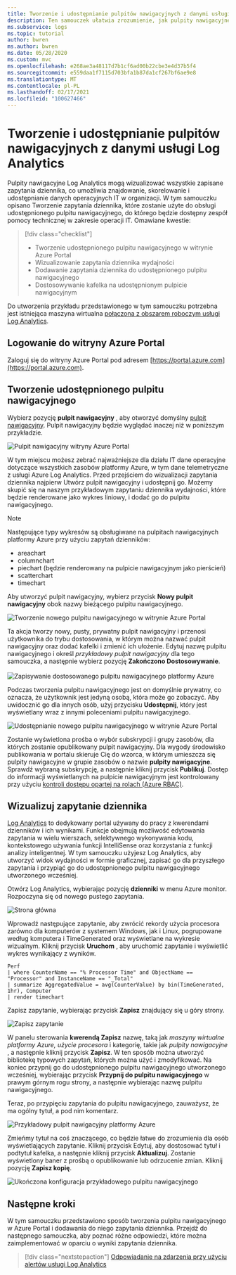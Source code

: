 ```yaml
---
title: Tworzenie i udostępnianie pulpitów nawigacyjnych z danymi usługi Azure Log Analytics | Microsoft Docs
description: Ten samouczek ułatwia zrozumienie, jak pulpity nawigacyjne Log Analytics mogą wizualizować wszystkie zapisane zapytania dziennika, co pozwala na wyświetlanie danych w środowisku.
ms.subservice: logs
ms.topic: tutorial
author: bwren
ms.author: bwren
ms.date: 05/28/2020
ms.custom: mvc
ms.openlocfilehash: e268ae3a48117d7b1cf6ad00b22cbe3e4d37b5f4
ms.sourcegitcommit: e559daa1f7115d703bfa1b87da1cf267bf6ae9e8
ms.translationtype: MT
ms.contentlocale: pl-PL
ms.lasthandoff: 02/17/2021
ms.locfileid: "100627466"
---
```

# <a name="create-and-share-dashboards-of-log-analytics-data"></a>Tworzenie i udostępnianie pulpitów nawigacyjnych z danymi usługi Log Analytics

Pulpity nawigacyjne Log Analytics mogą wizualizować wszystkie zapisane zapytania dziennika, co umożliwia znajdowanie, skorelowanie i udostępnianie danych operacyjnych IT w organizacji.  W tym samouczku opisano Tworzenie zapytania dziennika, które zostanie użyte do obsługi udostępnionego pulpitu nawigacyjnego, do którego będzie dostępny zespół pomocy technicznej w zakresie operacji IT.  Omawiane kwestie:

> [!div class="checklist"]
> * Tworzenie udostępnionego pulpitu nawigacyjnego w witrynie Azure Portal
> * Wizualizowanie zapytania dziennika wydajności 
> * Dodawanie zapytania dziennika do udostępnionego pulpitu nawigacyjnego 
> * Dostosowywanie kafelka na udostępnionym pulpicie nawigacyjnym

Do utworzenia przykładu przedstawionego w tym samouczku potrzebna jest istniejąca maszyna wirtualna [połączona z obszarem roboczym usługi Log Analytics](../vm/quick-collect-azurevm.md).  
 
## <a name="sign-in-to-azure-portal"></a>Logowanie do witryny Azure Portal
Zaloguj się do witryny Azure Portal pod adresem [https://portal.azure.com](https://portal.azure.com). 

## <a name="create-a-shared-dashboard"></a>Tworzenie udostępnionego pulpitu nawigacyjnego
Wybierz pozycję **pulpit nawigacyjny** , aby otworzyć domyślny [pulpit nawigacyjny](../../azure-portal/azure-portal-dashboards.md). Pulpit nawigacyjny będzie wyglądać inaczej niż w poniższym przykładzie.

![Pulpit nawigacyjny witryny Azure Portal](media/tutorial-logs-dashboards/log-analytics-portal-dashboard.png)

W tym miejscu możesz zebrać najważniejsze dla działu IT dane operacyjne dotyczące wszystkich zasobów platformy Azure, w tym dane telemetryczne z usługi Azure Log Analytics.  Przed przejściem do wizualizacji zapytania dziennika najpierw Utwórz pulpit nawigacyjny i udostępnij go.  Możemy skupić się na naszym przykładowym zapytaniu dziennika wydajności, które będzie renderowane jako wykres liniowy, i dodać go do pulpitu nawigacyjnego.  

> [!NOTE]
> Następujące typy wykresów są obsługiwane na pulpitach nawigacyjnych platformy Azure przy użyciu zapytań dzienników:
> - areachart
> - columnchart
> - piechart (będzie renderowany na pulpicie nawigacyjnym jako pierścień)
> - scatterchart
> - timechart

Aby utworzyć pulpit nawigacyjny, wybierz przycisk **Nowy pulpit nawigacyjny** obok nazwy bieżącego pulpitu nawigacyjnego.

![Tworzenie nowego pulpitu nawigacyjnego w witrynie Azure Portal](media/tutorial-logs-dashboards/log-analytics-create-dashboard-01.png)

Ta akcja tworzy nowy, pusty, prywatny pulpit nawigacyjny i przenosi użytkownika do trybu dostosowania, w którym można nazwać pulpit nawigacyjny oraz dodać kafelki i zmienić ich ułożenie. Edytuj nazwę pulpitu nawigacyjnego i określ *przykładowy pulpit nawigacyjny* dla tego samouczka, a następnie wybierz pozycję **Zakończono Dostosowywanie**.<br><br> ![Zapisywanie dostosowanego pulpitu nawigacyjnego platformy Azure](media/tutorial-logs-dashboards/log-analytics-create-dashboard-02.png)

Podczas tworzenia pulpitu nawigacyjnego jest on domyślnie prywatny, co oznacza, że użytkownik jest jedyną osobą, która może go zobaczyć. Aby uwidocznić go dla innych osób, użyj przycisku **Udostępnij**, który jest wyświetlany wraz z innymi poleceniami pulpitu nawigacyjnego.

![Udostępnianie nowego pulpitu nawigacyjnego w witrynie Azure Portal](media/tutorial-logs-dashboards/log-analytics-share-dashboard.png) 

Zostanie wyświetlona prośba o wybór subskrypcji i grupy zasobów, dla których zostanie opublikowany pulpit nawigacyjny. Dla wygody środowisko publikowania w portalu skieruje Cię do wzorca, w którym umieszcza się pulpity nawigacyjne w grupie zasobów o nazwie **pulpity nawigacyjne**.  Sprawdź wybraną subskrypcję, a następnie kliknij przycisk **Publikuj**.  Dostęp do informacji wyświetlanych na pulpicie nawigacyjnym jest kontrolowany przy użyciu [kontroli dostępu opartej na rolach (Azure RBAC)](../../role-based-access-control/role-assignments-portal.md).   

## <a name="visualize-a-log-query"></a>Wizualizuj zapytanie dziennika
[Log Analytics](../logs/log-analytics-tutorial.md) to dedykowany portal używany do pracy z kwerendami dzienników i ich wynikami. Funkcje obejmują możliwość edytowania zapytania w wielu wierszach, selektywnego wykonywania kodu, kontekstowego używania funkcji IntelliSense oraz korzystania z funkcji analizy inteligentnej. W tym samouczku użyjesz Log Analytics, aby utworzyć widok wydajności w formie graficznej, zapisać go dla przyszłego zapytania i przypiąć go do udostępnionego pulpitu nawigacyjnego utworzonego wcześniej.

Otwórz Log Analytics, wybierając pozycję **dzienniki** w menu Azure monitor. Rozpoczyna się od nowego pustego zapytania.

![Strona główna](media/tutorial-logs-dashboards/homepage.png)

Wprowadź następujące zapytanie, aby zwrócić rekordy użycia procesora zarówno dla komputerów z systemem Windows, jak i Linux, pogrupowane według komputera i TimeGenerated oraz wyświetlane na wykresie wizualnym. Kliknij przycisk **Uruchom** , aby uruchomić zapytanie i wyświetlić wykres wynikający z wyników.

```Kusto
Perf 
| where CounterName == "% Processor Time" and ObjectName == "Processor" and InstanceName == "_Total" 
| summarize AggregatedValue = avg(CounterValue) by bin(TimeGenerated, 1hr), Computer 
| render timechart
```

Zapisz zapytanie, wybierając przycisk **Zapisz** znajdujący się u góry strony.

![Zapisz zapytanie](media/tutorial-logs-dashboards/save-query.png)

W panelu sterowania **kwerendą Zapisz** nazwę, taką jak *maszyny wirtualne platformy Azure, użycie procesora* i kategorię, takie jak *pulpity nawigacyjne* , a następnie kliknij przycisk **Zapisz**.  W ten sposób można utworzyć bibliotekę typowych zapytań, których można użyć i zmodyfikować.  Na koniec przypnij go do udostępnionego pulpitu nawigacyjnego utworzonego wcześniej, wybierając przycisk **Przypnij do pulpitu nawigacyjnego** w prawym górnym rogu strony, a następnie wybierając nazwę pulpitu nawigacyjnego.

Teraz, po przypięciu zapytania do pulpitu nawigacyjnego, zauważysz, że ma ogólny tytuł, a pod nim komentarz.

![Przykładowy pulpit nawigacyjny platformy Azure](media/tutorial-logs-dashboards/log-analytics-modify-dashboard-01.png)

 Zmieńmy tytuł na coś znaczącego, co będzie łatwe do zrozumienia dla osób wyświetlających zapytanie.  Kliknij przycisk Edytuj, aby dostosować tytuł i podtytuł kafelka, a następnie kliknij przycisk **Aktualizuj**.  Zostanie wyświetlony baner z prośbą o opublikowanie lub odrzucenie zmian.  Kliknij pozycję **Zapisz kopię**.  

![Ukończona konfiguracja przykładowego pulpitu nawigacyjnego](media/tutorial-logs-dashboards/log-analytics-modify-dashboard-02.png)

## <a name="next-steps"></a>Następne kroki
W tym samouczku przedstawiono sposób tworzenia pulpitu nawigacyjnego w Azure Portal i dodawania do niego zapytania dziennika.  Przejdź do następnego samouczka, aby poznać różne odpowiedzi, które można zaimplementować w oparciu o wyniki zapytania dziennika.  

> [!div class="nextstepaction"]
> [Odpowiadanie na zdarzenia przy użyciu alertów usługi Log Analytics](../alerts/tutorial-response.md)